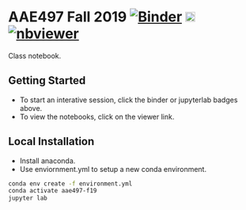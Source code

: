 # AAE497 Fall 2019 [![Binder](https://mybinder.org/badge_logo.svg)](https://mybinder.org/v2/gh/HenryTingle/aae497_f19/master) [<img src="https://jupyter.org/assets/main-logo.svg" height="20" title="JupyterLab">](https://mybinder.org/v2/gh/HenryTingle/aae497_f19/master?urlpath=lab) [![nbviewer](https://img.shields.io/badge/view%20on-nbviewer-brightgreen.svg)](http://nbviewer.jupyter.org/github/HenryTingle/aae497_f19/tree/master)

Class notebook.

## Getting Started

* To start an interative session, click the binder or jupyterlab badges above.
* To view the notebooks, click on the viewer link.

## Local Installation

* Install anaconda.
* Use enviornment.yml to setup a new conda environment.

```bash
conda env create -f environment.yml
conda activate aae497-f19
jupyter lab
```
